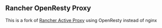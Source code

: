 ## Rancher OpenResty Proxy

This is a fork of [Rancher Active Proxy](https://gitlab.com/adi90x/rancher-active-proxy) using OpenResty instead of nginx
